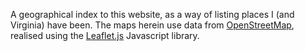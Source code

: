 A geographical index to this website, as a way of listing places
I (and Virginia) have been. The maps herein use data from
[OpenStreetMap](https://www.openstreetmap.org/), realised using the
[Leaflet.js](https://leafletjs.com/) Javascript library.

<script src="https://unpkg.com/leaflet@1.5.1/dist/leaflet.js"
          integrity="sha512-GffPMF3RvMeYyc1LWMHtK8EbPv0iNZ8/oTtHPx9/cc2ILxQ+u905qIwdpULaqDkyBKgOaB57QTMg7ztg8Jm2Og=="
          crossorigin=""></script>
<div id="map" class="map"></div>
<script>
    var map = L.map('map').setView([-5.214,-14.062],1);
    L.tileLayer( 'https://{s}.tile.openstreetmap.org/{z}/{x}/{y}.png', {
       attribution: '&copy; <a href="https://www.openstreetmap.org/copyright">OpenStreetMap</a> contributors',
       detectRetina:true
    }).addTo(map);
    var marker = L.marker( [-44.9416876,168.8358624]).addTo( map);
  marker.bindPopup('<a href="../Diary/2006/new_zealand/wanaka/index.html">Arrowtown</a>');
  var marker = L.marker( [-44.9923868,168.938739]).addTo( map);
  marker.bindPopup('<a href="../Diary/2006/new_zealand/fox_glacier/index.html">Cardrona&nbsp;Pass</a>');
  var marker = L.marker( [-44.8959434,168.0807425]).addTo( map);
  marker.bindPopup('<a href="../Diary/2006/new_zealand/te_anau/index.html">Cascade&nbsp;Creek</a>');
  var marker = L.marker( [-46.6614691,169.1081446]).addTo( map);
  marker.bindPopup('<a href="../Diary/2006/new_zealand/invercargill/index.html">Curio&nbsp;Bay</a>');
  var marker = L.marker( [-45.8787605,170.5027976]).addTo( map);
  marker.bindPopup('<a href="../Diary/2006/new_zealand/dunedin/index.html">Dunedin</a>');
  var marker = L.marker( [-43.4644799,170.0175878]).addTo( map);
  marker.bindPopup('<a href="../Diary/2006/new_zealand/fox_glacier/index.html">Fox&nbsp;Glacier</a>');
  var marker = L.marker( [-43.3873293,170.1832884]).addTo( map);
  marker.bindPopup('<a href="../Diary/2006/new_zealand/punakaiki/index.html">Franz&nbsp;Josef&nbsp;Glacier</a>');
  var marker = L.marker( [-44.1,169.35]).addTo( map);
  marker.bindPopup('<a href="../Diary/2006/new_zealand/fox_glacier/index.html">Haast&nbsp;Pass</a>');
  var marker = L.marker( [-43.715752,169.225502]).addTo( map);
  marker.bindPopup('<a href="../Diary/2006/new_zealand/fox_glacier/index.html">Knights&nbsp;Point</a>');
  var marker = L.marker( [-43.2300399,171.7159871]).addTo( map);
  marker.bindPopup('<a href="../Diary/2006/new_zealand/christchurch/index.html">Kura&nbsp;Tawhiti</a>');
  var marker = L.marker( [-37.8108803,175.7764607]).addTo( map);
  marker.bindPopup('<a href="../Diary/2006/new_zealand/matamata/index.html">Matamata</a>');
  var marker = L.marker( [-44.6414024,167.8973801]).addTo( map);
  marker.bindPopup('<a href="../Diary/2006/new_zealand/te_anau/index.html">Milford&nbsp;Sound</a>');
  var marker = L.marker( [-44.8172888,167.7847842]).addTo( map);
  marker.bindPopup('<a href="../Diary/2006/new_zealand/te_anau/index.html">Mirror&nbsp;Lake</a>');
  var marker = L.marker( [-36.8812605,174.7493313]).addTo( map);
  marker.bindPopup('<a href="../Diary/2006/new_zealand/auckland/index.html">Mount&nbsp;Eden&nbsp;Auckland</a>');
  var marker = L.marker( [-36.8327358,174.4243151]).addTo( map);
  marker.bindPopup('<a href="../Diary/2006/new_zealand/auckland_again/index.html">Muriwai&nbsp;Gannet&nbsp;Colony</a>');
  var marker = L.marker( [-46.4452711,169.8092228]).addTo( map);
  marker.bindPopup('<a href="../Diary/2006/new_zealand/invercargill/index.html">Nugget&nbsp;Point</a>');
  var marker = L.marker( [-45.8666667,170.6666667]).addTo( map);
  marker.bindPopup('<a href="../Diary/2006/new_zealand/dunedin/index.html">Otago&nbsp;Peninsula</a>');
  var marker = L.marker( [-46.6491468,169.1171787]).addTo( map);
  marker.bindPopup('<a href="../Diary/2006/new_zealand/invercargill/index.html">Porpoise&nbsp;Bay</a>');
  var marker = L.marker( [-42.1084146,171.3363126]).addTo( map);
  marker.bindPopup('<a href="../Diary/2006/new_zealand/punakaiki/index.html">Punakaiki</a>');
  var marker = L.marker( [-44.696992,169.161698]).addTo( map);
  marker.bindPopup('<a href="../Diary/2006/new_zealand/wanaka/index.html">Puzzling&nbsp;World</a>');
  var marker = L.marker( [-43.7594038,169.1494901]).addTo( map);
  marker.bindPopup('<a href="../Diary/2006/new_zealand/fox_glacier/index.html">Ship&nbsp;Creek</a>');
  var marker = L.marker( [-46.9580693,167.8078432]).addTo( map);
  marker.bindPopup('<a href="../Diary/2006/new_zealand/stewart_island/index.html">Stewart&nbsp;Island</a>');
  var marker = L.marker( [-45.7828398,170.7332869]).addTo( map);
  marker.bindPopup('<a href="../Diary/2006/new_zealand/dunedin/index.html">Taiaroa&nbsp;Head</a>');
  var marker = L.marker( [-46.5849372,169.4188534]).addTo( map);
  marker.bindPopup('<a href="../Diary/2006/new_zealand/invercargill/index.html">Tautuku&nbsp;Estuary</a>');
  var marker = L.marker( [-38.163513,176.250529]).addTo( map);
  marker.bindPopup('<a href="../Diary/2006/new_zealand/waitomo/index.html">Te&nbsp;Puia</a> <a href="../Diary/2020/New_Zealand/10_Rotorua/index.html">2</a>');
  var marker = L.marker( [-44.7214297,167.9508305]).addTo( map);
  marker.bindPopup('<a href="../Diary/2006/new_zealand/te_anau/index.html">The&nbsp;Chasm</a>');
  var marker = L.marker( [-46.9318318,168.1253399]).addTo( map);
  marker.bindPopup('<a href="../Diary/2006/new_zealand/stewart_island/index.html">Ulva&nbsp;Island</a>');
  var marker = L.marker( [-38.2615305,175.1145451]).addTo( map);
  marker.bindPopup('<a href="../Diary/2006/new_zealand/waitomo/index.html">Waitomo</a>');
  var marker = L.marker( [-36.6012403,174.8893617]).addTo( map);
  marker.bindPopup('<a href="../Diary/2010/new_zealand/tiritiri_matangi/index.html">Tiritiri&nbsp;Matangi&nbsp;Island</a>');
  var marker = L.marker( [-39.0660659,175.6668381]).addTo( map);
  marker.bindPopup('<a href="../Diary/2010/new_zealand/tongariro/index.html">Tongariro&nbsp;Alpine&nbsp;Crossing</a>');
  var marker = L.marker( [-39.1673353,175.4807568]).addTo( map);
  marker.bindPopup('<a href="../Diary/2010/new_zealand/tongariro/index.html">Discovery&nbsp;Lodge&nbsp;Tongariro</a>');
  var marker = L.marker( [-38.285254,176.386259]).addTo( map);
  marker.bindPopup('<a href="../Diary/2010/new_zealand/rotorua/index.html">Waimangu&nbsp;Volcanic&nbsp;Valley</a>');
  var marker = L.marker( [-37.522567,177.1796793]).addTo( map);
  marker.bindPopup('<a href="../Diary/2010/new_zealand/white_island/index.html">White&nbsp;Island</a>');
  var marker = L.marker( [-37.9497833,177.0019723]).addTo( map);
  marker.bindPopup('<a href="../Diary/2010/new_zealand/white_island/index.html">White&nbsp;Island&nbsp;Rendezvous&nbsp;Motel</a>');
  var marker = L.marker( [-36.8287083,175.7906293]).addTo( map);
  marker.bindPopup('<a href="../Diary/2010/new_zealand/coromandel/index.html">Cathedral&nbsp;Cove</a>');
  var marker = L.marker( [-37.90852,175.329699]).addTo( map);
  marker.bindPopup('<a href="../Diary/2020/New_Zealand/8_Going_to_the_glow_worms/index.html">Tree&nbsp;Church</a>');
  var marker = L.marker( [-38.260783,175.1035985]).addTo( map);
  marker.bindPopup('<a href="../Diary/2020/New_Zealand/8_Going_to_the_glow_worms/index.html">Waitomo&nbsp;Glowworm&nbsp;Caves</a>');
  var marker = L.marker( [-38.2680529,175.0785166]).addTo( map);
  marker.bindPopup('<a href="../Diary/2020/New_Zealand/8_Going_to_the_glow_worms/index.html">Ruakuri&nbsp;Cave</a>');
  var marker = L.marker( [-38.260658,175.110435]).addTo( map);
  marker.bindPopup('<a href="../Diary/2020/New_Zealand/8_Going_to_the_glow_worms/index.html">Waitomo&nbsp;Caves&nbsp;Guest&nbsp;Lodge</a>');
  var marker = L.marker( [-38.260398,175.110483]).addTo( map);
  marker.bindPopup('<a href="../Diary/2020/New_Zealand/8_Going_to_the_glow_worms/index.html">HUHU&nbsp;Cafe</a>');
  var marker = L.marker( [-37.8720905,175.6829096]).addTo( map);
  marker.bindPopup('<a href="../Diary/2020/New_Zealand/9_Hobbiton/index.html">Shires&nbsp;Rests&nbsp;Rest</a>');
  var marker = L.marker( [-37.8577046,175.6807567]).addTo( map);
  marker.bindPopup('<a href="../Diary/2020/New_Zealand/9_Hobbiton/index.html">Hobbiton&nbsp;Village</a>');
  var marker = L.marker( [-38.133542,176.250697]).addTo( map);
  marker.bindPopup('<a href="../Diary/2020/New_Zealand/10_Rotorua/index.html">Regent&nbsp;of&nbsp;Rotorua</a>');
  var marker = L.marker( [-38.358256,176.3689844]).addTo( map);
  marker.bindPopup('<a href="../Diary/2020/New_Zealand/10_Rotorua/index.html">Wai-O-Tapu</a>');
  var marker = L.marker( [-41.2794019,174.7746699]).addTo( map);
  marker.bindPopup('<a href="../Diary/2020/New_Zealand/11_Wellington/index.html">Bolton&nbsp;Hotel&nbsp;Wellington</a>');
  var marker = L.marker( [-41.305862,174.8234761]).addTo( map);
  marker.bindPopup('<a href="../Diary/2020/New_Zealand/11_Wellington/index.html">Weta&nbsp;Workshop</a>');
  var marker = L.marker( [-41.2901575,174.7534936]).addTo( map);
  marker.bindPopup('<a href="../Diary/2020/New_Zealand/11_Wellington/index.html">ZEALANDIA&nbsp;Ecosanctuary</a>');
  var marker = L.marker( [-41.2823079,174.7674514]).addTo( map);
  marker.bindPopup('<a href="../Diary/2020/New_Zealand/11_Wellington/index.html">Wellington&nbsp;Botanic&nbsp;Garden</a>');
  var marker = L.marker( [-41.2904563,174.7820894]).addTo( map);
  marker.bindPopup('<a href="../Diary/2020/New_Zealand/11_Wellington/index.html">Museum&nbsp;of&nbsp;New&nbsp;Zealand&nbsp;Te&nbsp;Papa&nbsp;Tongarewa</a>');
  var marker = L.marker( [-36.9079483,174.6860723]).addTo( map);
  marker.bindPopup('<a href="../Diary/2020/New_Zealand/7_Sleepless_to_New_Zealand/index.html">LynnMall</a>');
  var marker = L.marker( [-36.9468718,174.6066123]).addTo( map);
  marker.bindPopup('<a href="../Diary/2020/New_Zealand/7_Sleepless_to_New_Zealand/index.html">Arataki&nbsp;Visitor&nbsp;Centre</a>');
  var marker = L.marker( [-36.9879115,174.4730589]).addTo( map);
  marker.bindPopup('<a href="../Diary/2020/New_Zealand/7_Sleepless_to_New_Zealand/index.html">Karekare&nbsp;Beach</a>');
  var marker = L.marker( [-36.7328052,174.7535809]).addTo( map);
  marker.bindPopup('<a href="../Diary/2020/New_Zealand/7_Sleepless_to_New_Zealand/index.html">Murrays&nbsp;Bay&nbsp;Beach</a>');
  var marker = L.marker( [-36.9128568,174.7151695]).addTo( map);
  marker.bindPopup('<a href="../Diary/2020/New_Zealand/7_Sleepless_to_New_Zealand/index.html">Blockhouse&nbsp;Bay&nbsp;Community&nbsp;Church</a>');
  var marker = L.marker( [28.385233,-81.563874]).addTo( map);
  marker.bindPopup('<a href="../Diary/2001/Florida/index.html">Disneyworld</a>');
  var marker = L.marker( [37.6359544,-112.8450248]).addTo( map);
  marker.bindPopup('<a href="../Diary/2001/Utah/index.html">Cedar&nbsp;Breaks</a>');
  var marker = L.marker( [37.2982022,-113.0263005]).addTo( map);
  marker.bindPopup('<a href="../Diary/2001/Utah/index.html">Zion&nbsp;National&nbsp;Park</a>');
  var marker = L.marker( [37.5930377,-112.1870895]).addTo( map);
  marker.bindPopup('<a href="../Diary/2001/Utah/index.html">Bryce&nbsp;Canyon</a>');
  var marker = L.marker( [29.9772962,31.1324955]).addTo( map);
  marker.bindPopup('<a href="../Diary/2009/eastern_med/egypt/index.html">Giza&nbsp;Necropolis</a>');
  var marker = L.marker( [29.9752687,31.1375674]).addTo( map);
  marker.bindPopup('<a href="../Diary/2009/eastern_med/egypt/index.html">Great&nbsp;Sphinx&nbsp;of&nbsp;Giza</a>');
  var marker = L.marker( [51.6915836,4.98294639999995]).addTo( map);
  marker.bindPopup('<a href="../Diary/2008/capelle.html">Capelle</a>');
  var marker = L.marker( [34.7720133,32.4297369]).addTo( map);
  marker.bindPopup('<a href="../Diary/2009/eastern_med/cyprus/index.html">Paphos</a>');
  var marker = L.marker( [36.0918486,28.0856654]).addTo( map);
  marker.bindPopup('<a href="../Diary/2009/eastern_med/rhodes/index.html">Lindos</a>');
  var marker = L.marker( [37.9409487,27.3414703999999]).addTo( map);
  marker.bindPopup('<a href="../Diary/2009/eastern_med/ephesus/index.html">Ephesus</a>');
  var marker = L.marker( [37.9528691,27.3675619000001]).addTo( map);
  marker.bindPopup('<a href="../Diary/2009/eastern_med/ephesus/index.html">Basilica&nbsp;Of&nbsp;Saint&nbsp;John</a>');
  var marker = L.marker( [37.9666667,23.7333333]).addTo( map);
  marker.bindPopup('<a href="../Diary/2009/eastern_med/athens/index.html">Acropolis&nbsp;Athens</a>');
  var marker = L.marker( [59.5676617,25.7810188]).addTo( map);
  marker.bindPopup('<a href="../Diary/2011/black_watch/estonia.html">Lahemaa&nbsp;National&nbsp;Park</a>');
  var marker = L.marker( [59.4707697,25.6371589]).addTo( map);
  marker.bindPopup('<a href="../Diary/2011/black_watch/estonia.html">Viru&nbsp;Bog</a>');
  var marker = L.marker( [59.8863041,29.9085976]).addTo( map);
  marker.bindPopup('<a href="../Diary/2011/black_watch/st_petersburg.html">Peterhof</a>');
  var marker = L.marker( [59.9398317,30.3145597]).addTo( map);
  marker.bindPopup('<a href="../Diary/2011/black_watch/st_petersburg.html">State&nbsp;Hermitage&nbsp;Museum</a>');
  var marker = L.marker( [59.9401,30.3289]).addTo( map);
  marker.bindPopup('<a href="../Diary/2011/black_watch/st_petersburg.html">Church&nbsp;of&nbsp;the&nbsp;Spilled&nbsp;Blood</a>');
  var marker = L.marker( [54.4390642,13.5747259]).addTo( map);
  marker.bindPopup('<a href="../Diary/2011/black_watch/Aarhus.html">Prora</a>');
  var marker = L.marker( [56.1991809,10.6738776]).addTo( map);
  marker.bindPopup('<a href="../Diary/2011/black_watch/Aarhus.html">Fregatten&nbsp;Jylland</a>');
  var marker = L.marker( [37.7394207,-25.6686725]).addTo( map);
  marker.bindPopup('<a href="../Diary/2012/azores_cruise/index.html">Ponta&nbsp;Delgada</a>');
  var marker = L.marker( [38.5348447,-28.6299812]).addTo( map);
  marker.bindPopup('<a href="../Diary/2012/azores_cruise/index.html">Horta</a>');
  var marker = L.marker( [32.6669328,-16.9240554]).addTo( map);
  marker.bindPopup('<a href="../Diary/2012/azores_cruise/index.html">Funchal</a>');
  var marker = L.marker( [28.1235459,-15.4362573999999]).addTo( map);
  marker.bindPopup('<a href="../Diary/2012/azores_cruise/index.html">Las&nbsp;Palmas&nbsp;de&nbsp;Gran&nbsp;Canaria</a>');
  var marker = L.marker( [38.7222524,-9.13933659999998]).addTo( map);
  marker.bindPopup('<a href="../Diary/2012/azores_cruise/index.html">Lisbon</a>');
  var marker = L.marker( [42.2405989,-8.72072679999997]).addTo( map);
  marker.bindPopup('<a href="../Diary/2012/azores_cruise/index.html">Vigo</a>');
  var marker = L.marker( [50.9412784,6.95828140000003]).addTo( map);
  marker.bindPopup('<a href="../Diary/2013/rhine_cruise/koblenz.html">Cologne&nbsp;Cathedral</a> <a href="../Diary/2013/rhine_cruise/cologne.html">2</a>');
  var marker = L.marker( [50.3569429,7.58899589999999]).addTo( map);
  marker.bindPopup('<a href="../Diary/2013/rhine_cruise/koblenz.html">Koblenz</a>');
  var marker = L.marker( [49.9821443,7.93011239999998]).addTo( map);
  marker.bindPopup('<a href="../Diary/2013/rhine_cruise/koblenz.html">Rudesheim</a>');
  var marker = L.marker( [50.5418199,7.11977000000002]).addTo( map);
  marker.bindPopup('<a href="../Diary/2013/rhine_cruise/ahrweiler.html">Ahrweiler</a>');
  var marker = L.marker( [51.0028656,5.70723899999996]).addTo( map);
  marker.bindPopup('<a href="../Diary/2013/rhine_cruise/ahrweiler.html">Maasmechelen&nbsp;Village</a>');
  var marker = L.marker( [36.5270612,-6.28859620000003]).addTo( map);
  marker.bindPopup('<a href="../Diary/2014/Azura/cadiz.html">Cadiz</a>');
  var marker = L.marker( [39.6249838,19.9223461]).addTo( map);
  marker.bindPopup('<a href="../Diary/2014/Azura/corfu.html">Corfu</a>');
  var marker = L.marker( [42.6506606,18.0944238]).addTo( map);
  marker.bindPopup('<a href="../Diary/2014/Azura/dubrovnik.html">Dubrovnik</a>');
  var marker = L.marker( [36.140751,-5.35358500000007]).addTo( map);
  marker.bindPopup('<a href="../Diary/2014/Azura/gibraltar.html">Gibraltar</a> <a href="../Diary/2009/eastern_med/gibraltar/index.html">2</a>');
  var marker = L.marker( [35.888093,14.4068357]).addTo( map);
  marker.bindPopup('<a href="../Diary/2014/Azura/malta.html">Mdina</a>');
  var marker = L.marker( [35.9148964,14.4441529000001]).addTo( map);
  marker.bindPopup('<a href="../Diary/2014/Azura/malta.html">Palazzo&nbsp;Parisio</a>');
  var marker = L.marker( [37.751005,14.9934349]).addTo( map);
  marker.bindPopup('<a href="../Diary/2014/Azura/Sicily.html">Mount&nbsp;Etna</a>');
  var marker = L.marker( [45.4408474,12.3155151]).addTo( map);
  marker.bindPopup('<a href="../Diary/2014/Azura/venice.html">Venice</a>');
  var marker = L.marker( [41.4144948,2.15269450000005]).addTo( map);
  marker.bindPopup('<a href="../Diary/2016/Arcadia/barcelona.html">Park&nbsp;Guell</a>');
  var marker = L.marker( [41.4036299,2.17435580000006]).addTo( map);
  marker.bindPopup('<a href="../Diary/2016/Arcadia/barcelona.html">Sagrada&nbsp;Familia</a>');
  var marker = L.marker( [36.252034,-5.9667359]).addTo( map);
  marker.bindPopup('<a href="../Diary/2016/Arcadia/cadiz.html">Vejer&nbsp;de&nbsp;la&nbsp;Frontera</a>');
  var marker = L.marker( [36.1886033,-6.0321884]).addTo( map);
  marker.bindPopup('<a href="../Diary/2016/Arcadia/cadiz.html">Cape&nbsp;Trafalgar</a>');
  var marker = L.marker( [39.2238411,9.12166130000003]).addTo( map);
  marker.bindPopup('<a href="../Diary/2016/Arcadia/cagliari.html">Cagliari</a>');
  var marker = L.marker( [35.8893874,-5.32134550000001]).addTo( map);
  marker.bindPopup('<a href="../Diary/2016/Arcadia/ceuta.html">Ceuta</a>');
  var marker = L.marker( [42.7781867,10.1927389]).addTo( map);
  marker.bindPopup('<a href="../Diary/2016/Arcadia/elba.html">Elba</a>');
  var marker = L.marker( [38.1937335,15.5542057]).addTo( map);
  marker.bindPopup('<a href="../Diary/2016/Arcadia/messina.html">Messina</a>');
  var marker = L.marker( [44.1024504,9.8240826]).addTo( map);
  marker.bindPopup('<a href="../Diary/2016/Arcadia/la_spezia.html">La&nbsp;Spezia</a>');
  var marker = L.marker( [40.8061435,14.3473721]).addTo( map);
  marker.bindPopup('<a href="../Diary/2016/Arcadia/salerno.html">Herculaneum</a>');
  var marker = L.marker( [43.529742,5.44742700000006]).addTo( map);
  marker.bindPopup('<a href="../Diary/2016/Arcadia/toulon.html">Aix&nbsp;en&nbsp;Provence</a>');
  var marker = L.marker( [52.0013998,4.36695169999996]).addTo( map);
  marker.bindPopup('<a href="../Diary/2017/Baltics/delft.html">Royal&nbsp;Delft</a>');
  var marker = L.marker( [59.931685,30.295709]).addTo( map);
  marker.bindPopup('<a href="../Diary/2017/Baltics/st_petersburg.html">Pushkin&nbsp;Art&nbsp;Gallery</a>');
  var marker = L.marker( [59.9347205,30.3428812]).addTo( map);
  marker.bindPopup('<a href="../Diary/2017/Baltics/st_petersburg.html">Faberge&nbsp;Museum</a>');
  var marker = L.marker( [59.716123,30.3956531]).addTo( map);
  marker.bindPopup('<a href="../Diary/2017/Baltics/st_petersburg.html">Catherine&nbsp;Palace</a>');
  var marker = L.marker( [59.933905,30.3064850000001]).addTo( map);
  marker.bindPopup('<a href="../Diary/2017/Baltics/st_petersburg.html">St.&nbsp;Isaacs&nbsp;Cathedrals&nbsp;Cathedral</a>');
  var marker = L.marker( [59.4425579,24.7495473]).addTo( map);
  marker.bindPopup('<a href="../Diary/2017/Baltics/tallinn.html">Paks&nbsp;Margareeta</a>');
  var marker = L.marker( [54.170342,12.0784438000001]).addTo( map);
  marker.bindPopup('<a href="../Diary/2017/Baltics/warnemunde.html">Warnemunde</a>');
  var marker = L.marker( [49.0753898,1.53370219999999]).addTo( map);
  marker.bindPopup('<a href="../Diary/2018/Columbus/honfleur.html">Fondation&nbsp;Monet&nbsp;in&nbsp;Giverny</a>');
  var marker = L.marker( [1.2948829,103.8544791]).addTo( map);
  marker.bindPopup('<a href="../Diary/2002/singapore/index.html">Raffles&nbsp;Hotel</a>');
  var marker = L.marker( [1.2858085,103.8460908]).addTo( map);
  marker.bindPopup('<a href="../Diary/2020/New_Zealand/12_Singapore_and_home/index.html">ParkRoyal&nbsp;on&nbsp;Pickering</a>');
  var marker = L.marker( [1.2815683,103.8636132]).addTo( map);
  marker.bindPopup('<a href="../Diary/2020/New_Zealand/12_Singapore_and_home/index.html">Gardens&nbsp;by&nbsp;the&nbsp;Bay</a>');
  var marker = L.marker( [35.661273,128.960278]).addTo( map);
  marker.bindPopup('<a href="../Diary/2016/Korea/busan.html">Unmunsa</a>');
  var marker = L.marker( [35.0967055,129.0304885]).addTo( map);
  marker.bindPopup('<a href="../Diary/2016/Korea/busan.html">Jagalchi&nbsp;Market</a>');
  var marker = L.marker( [35.1012187,129.032321]).addTo( map);
  marker.bindPopup('<a href="../Diary/2016/Korea/busan.html">Busan&nbsp;Tower</a>');
  var marker = L.marker( [35.1569665,129.0560965]).addTo( map);
  marker.bindPopup('<a href="../Diary/2016/Korea/busan.html">Lotte&nbsp;Department&nbsp;Store&nbsp;Busan</a>');
  var marker = L.marker( [37.2584488,127.1170034]).addTo( map);
  marker.bindPopup('<a href="../Diary/2016/Korea/daegu.html">Korean&nbsp;Folk&nbsp;Village</a>');
  var marker = L.marker( [36.51715,127.816779]).addTo( map);
  marker.bindPopup('<a href="../Diary/2016/Korea/daegu.html">Songnisan&nbsp;National&nbsp;Park</a>');
  var marker = L.marker( [35.8577179,128.6253193]).addTo( map);
  marker.bindPopup('<a href="../Diary/2016/Korea/daegu.html">Daegu&nbsp;Grand&nbsp;Hotel</a>');
  var marker = L.marker( [37.3613089,126.9388145]).addTo( map);
  marker.bindPopup('<a href="../Diary/2016/Korea/gunpo.html">Sanbon-ro</a>');
  var marker = L.marker( [35.8346828,129.2190631]).addTo( map);
  marker.bindPopup('<a href="../Diary/2016/Korea/gyeongju1.html">Cheomseongdae</a>');
  var marker = L.marker( [35.8387356,129.2103867]).addTo( map);
  marker.bindPopup('<a href="../Diary/2016/Korea/gyeongju1.html">Cheonmachong</a>');
  var marker = L.marker( [35.7900971,129.3320924]).addTo( map);
  marker.bindPopup('<a href="../Diary/2016/Korea/gyeongju1.html">Bulguksa</a>');
  var marker = L.marker( [35.8446642,129.285081]).addTo( map);
  marker.bindPopup('<a href="../Diary/2016/Korea/gyeongju1.html">Commodore&nbsp;Hotel&nbsp;Gyeongju</a>');
  var marker = L.marker( [35.8293965,129.2279056]).addTo( map);
  marker.bindPopup('<a href="../Diary/2016/Korea/gyeongju1.html">Gyeongju&nbsp;National&nbsp;Museum</a>');
  var marker = L.marker( [35.7950858,129.3496981]).addTo( map);
  marker.bindPopup('<a href="../Diary/2016/Korea/gyeongju2.html">Seokguram</a>');
  var marker = L.marker( [35.4912073,129.4453872]).addTo( map);
  marker.bindPopup('<a href="../Diary/2016/Korea/gyeongju2.html">Daewang-Am</a>');
  var marker = L.marker( [35.985168,129.5577999]).addTo( map);
  marker.bindPopup('<a href="../Diary/2016/Korea/gyeongju2.html">Guryongpo</a>');
  var marker = L.marker( [36.0767825,129.5677374]).addTo( map);
  marker.bindPopup('<a href="../Diary/2016/Korea/gyeongju2.html">Homigot&nbsp;Sunrise&nbsp;Square</a>');
  var marker = L.marker( [35.845475,129.2163083]).addTo( map);
  marker.bindPopup('<a href="../Diary/2016/Korea/gyeongju2.html">Gyeongju&nbsp;Seongdong&nbsp;Market</a>');
  var marker = L.marker( [37.5730642,126.9833239]).addTo( map);
  marker.bindPopup('<a href="../Diary/2016/Korea/seoul1.html">Aventree&nbsp;Hotel</a>');
  var marker = L.marker( [37.5238506,126.9804702]).addTo( map);
  marker.bindPopup('<a href="../Diary/2016/Korea/seoul2.html">National&nbsp;Museum&nbsp;of&nbsp;Korea</a>');
  var marker = L.marker( [37.5511694,126.9882266]).addTo( map);
  marker.bindPopup('<a href="../Diary/2016/Korea/seoul2.html">Seoul&nbsp;Tower</a>');
  var marker = L.marker( [37.5793982,126.9910617]).addTo( map);
  marker.bindPopup('<a href="../Diary/2016/Korea/seoul2.html">Changdeokgung&nbsp;Palace</a>');
  var marker = L.marker( [37.5701527,126.9993404]).addTo( map);
  marker.bindPopup('<a href="../Diary/2016/Korea/seoul2.html">Gwangjang&nbsp;Market</a>');
  var marker = L.marker( [37.5707717,126.9835203]).addTo( map);
  marker.bindPopup('<a href="../Diary/2016/Korea/seoul2.html">Jongno&nbsp;Tower</a>');
  var marker = L.marker( [1.373333,32.2902750000001]).addTo( map);
  marker.bindPopup('<a href="../Diary/2005/uganda/index.html">Uganda</a>');
  var marker = L.marker( [52.25889,1.62671499999999]).addTo( map);
  marker.bindPopup('<a href="../Diary/2004/christmas/index.html">Dunwich&nbsp;Heath</a>');
  var marker = L.marker( [52.0944505,1.3407962]).addTo( map);
  marker.bindPopup('<a href="../Diary/2004/christmas/index.html">Sutton&nbsp;Hoo</a>');
  var marker = L.marker( [53.0903012,-1.48666930000002]).addTo( map);
  marker.bindPopup('<a href="../Diary/2001/peak_district/index.html">Crich&nbsp;Tramway&nbsp;Museum</a> <a href="../Diary/2007/Derbyshire/index.html">2</a>');
  var marker = L.marker( [53.24997,-1.9251782]).addTo( map);
  marker.bindPopup('<a href="../Diary/2001/peak_district/index.html">Pooles&nbsp;Caverns&nbsp;Cavern</a>');
  var marker = L.marker( [52.4227875,-1.56006709999997]).addTo( map);
  marker.bindPopup('<a href="../Diary/2007/Coventry/index.html">Allesley&nbsp;Hotel</a> <a href="../Diary/2004/coventry/index.html">2</a>');
  var marker = L.marker( [50.768035,0.290472000000022]).addTo( map);
  marker.bindPopup('<a href="../Diary/2004/eastbourne/index.html">Eastbourne</a>');
  var marker = L.marker( [50.8702576,0.3456218]).addTo( map);
  marker.bindPopup('<a href="../Diary/2004/eastbourne/index.html">Herstmonceux&nbsp;Observatory</a>');
  var marker = L.marker( [54.354267,-3.00028999999995]).addTo( map);
  marker.bindPopup('<a href="../Diary/2004/wedding/index.html">Grizedale&nbsp;Forest</a>');
  var marker = L.marker( [54.4488337,-2.98199950000003]).addTo( map);
  marker.bindPopup('<a href="../Diary/2004/wedding/index.html">Rydal&nbsp;Mount</a>');
  var marker = L.marker( [54.602824,-3.09840199999996]).addTo( map);
  marker.bindPopup('<a href="../Diary/2004/wedding/index.html">Castlerigg&nbsp;Stone&nbsp;Circle</a>');
  var marker = L.marker( [51.6442753,0.050617099999954]).addTo( map);
  marker.bindPopup('<a href="../Diary/2004/wedding/index.html">Loughton&nbsp;Baptist&nbsp;Church</a>');
  var marker = L.marker( [54.343243,-3.07162659999995]).addTo( map);
  marker.bindPopup('<a href="../Diary/2004/wedding/index.html">Coniston&nbsp;Water</a>');
  var marker = L.marker( [51.3318849,0.0287677000000031]).addTo( map);
  marker.bindPopup('<a href="../Diary/2005/biggin_hill/index.html">Biggin&nbsp;Hill</a>');
  var marker = L.marker( [52.826846,0.65781579999998]).addTo( map);
  marker.bindPopup('<a href="../Diary/2005/houghton_hall/index.html">Houghton&nbsp;Hall</a>');
  var marker = L.marker( [51.2797971,1.08279979999998]).addTo( map);
  marker.bindPopup('<a href="../Diary/2005/kent/index.html">Canterbury&nbsp;Cathedral</a>');
  var marker = L.marker( [51.2489896,0.630464899999993]).addTo( map);
  marker.bindPopup('<a href="../Diary/2005/kent/index.html">Leeds&nbsp;Castle</a>');
  var marker = L.marker( [51.128771,1.32339100000002]).addTo( map);
  marker.bindPopup('<a href="../Diary/2005/kent/index.html">Dover&nbsp;Castle</a>');
  var marker = L.marker( [51.1344689,1.35730280000007]).addTo( map);
  marker.bindPopup('<a href="../Diary/2005/kent/index.html">White&nbsp;Cliffs&nbsp;of&nbsp;Dover</a>');
  var marker = L.marker( [52.8296856,0.512488899999994]).addTo( map);
  marker.bindPopup('<a href="../Diary/2005/north_norfolk/index.html">Sandringham</a>');
  var marker = L.marker( [52.8710396,0.94048650000002]).addTo( map);
  marker.bindPopup('<a href="../Diary/2013/thursford.html">Thursford&nbsp;Collection</a> <a href="../Diary/2014/Thursford/index.html">2</a> <a href="../Diary/2012/thursford/index.html">3</a> <a href="../Diary/2018/Thursford/index.html">4</a> <a href="../Diary/2016/Thursford/index.html">5</a> <a href="../Diary/2005/north_norfolk/index.html">6</a>');
  var marker = L.marker( [52.811731,1.23164700000007]).addTo( map);
  marker.bindPopup('<a href="../Diary/2005/north_norfolk/index.html">Blickling&nbsp;Estate</a>');
  var marker = L.marker( [52.949851,0.803676999999993]).addTo( map);
  marker.bindPopup('<a href="../Diary/2005/north_norfolk/index.html">Holkham&nbsp;Hall</a>');
  var marker = L.marker( [52.9144158,1.27724820000003]).addTo( map);
  marker.bindPopup('<a href="../Diary/2005/north_norfolk/index.html">Felbrigg&nbsp;Hall</a>');
  var marker = L.marker( [52.8959389,0.875399099999981]).addTo( map);
  marker.bindPopup('<a href="../Diary/2005/north_norfolk/index.html">Little&nbsp;Walsingham</a>');
  var marker = L.marker( [52.9666526,0.961510299999986]).addTo( map);
  marker.bindPopup('<a href="../Diary/2005/north_norfolk/index.html">Blakeney&nbsp;Point</a>');
  var marker = L.marker( [52.742053,0.409890000000019]).addTo( map);
  marker.bindPopup('<a href="../Diary/2005/north_norfolk/index.html">Caithness&nbsp;Crystal&nbsp;Kings&nbsp;Lynn</a>');
  var marker = L.marker( [51.4638338,-0.650027499999965]).addTo( map);
  marker.bindPopup('<a href="../Diary/2005/windsor/index.html">Legoland&nbsp;Windsor</a>');
  var marker = L.marker( [51.483894,-0.604402700000037]).addTo( map);
  marker.bindPopup('<a href="../Diary/2005/windsor/index.html">Windsor&nbsp;Castle</a>');
  var marker = L.marker( [51.4261436,-0.595096499999954]).addTo( map);
  marker.bindPopup('<a href="../Diary/2005/windsor/index.html">The&nbsp;Savill&nbsp;Garden</a>');
  var marker = L.marker( [55.6691551,-1.80089450000003]).addTo( map);
  marker.bindPopup('<a href="../Diary/2006/holy_isle/index.html">Lindisfarne&nbsp;Abbey</a>');
  var marker = L.marker( [50.750372,-1.26943099999994]).addTo( map);
  marker.bindPopup('<a href="../Diary/2006/isle_of_wight/index.html">Osborne&nbsp;House</a>');
  var marker = L.marker( [50.65246,-1.42704800000001]).addTo( map);
  marker.bindPopup('<a href="../Diary/2006/isle_of_wight/index.html">Mottistone&nbsp;Manor</a>');
  var marker = L.marker( [50.6626024,-1.58983950000004]).addTo( map);
  marker.bindPopup('<a href="../Diary/2006/isle_of_wight/index.html">The&nbsp;Needles</a>');
  var marker = L.marker( [50.5895122,-1.22664810000003]).addTo( map);
  marker.bindPopup('<a href="../Diary/2006/isle_of_wight/index.html">Ventnor&nbsp;Botanic&nbsp;Garden</a>');
  var marker = L.marker( [50.6730117,-1.15274539999996]).addTo( map);
  marker.bindPopup('<a href="../Diary/2006/isle_of_wight/index.html">Brading&nbsp;Roman&nbsp;Villa</a>');
  var marker = L.marker( [50.659197,-1.14275900000007]).addTo( map);
  marker.bindPopup('<a href="../Diary/2006/isle_of_wight/index.html">Dinosaur&nbsp;Isle</a>');
  var marker = L.marker( [50.7105509,-1.14075790000004]).addTo( map);
  marker.bindPopup('<a href="../Diary/2006/isle_of_wight/index.html">Waltzing&nbsp;Waters</a>');
  var marker = L.marker( [53.9605467,-1.09636599999999]).addTo( map);
  marker.bindPopup('<a href="../Diary/2006/york/index.html">National&nbsp;Railway&nbsp;Museum&nbsp;York</a>');
  var marker = L.marker( [53.9623292,-1.08192050000002]).addTo( map);
  marker.bindPopup('<a href="../Diary/2006/york/index.html">York&nbsp;Minster</a>');
  var marker = L.marker( [53.1137985,-1.55287279999993]).addTo( map);
  marker.bindPopup('<a href="../Diary/2012/derbyshire/index.html">Willersley&nbsp;Castle</a> <a href="../Diary/2007/Derbyshire/index.html">2</a>');
  var marker = L.marker( [53.1126478,-1.5619236]).addTo( map);
  marker.bindPopup('<a href="../Diary/2012/derbyshire/index.html">Masson&nbsp;Mills</a> <a href="../Diary/2007/Derbyshire/index.html">2</a>');
  var marker = L.marker( [53.2275433,-1.61142740000003]).addTo( map);
  marker.bindPopup('<a href="../Diary/2007/Derbyshire/index.html">Chatsworth&nbsp;House</a>');
  var marker = L.marker( [52.9593247,-1.53696160000004]).addTo( map);
  marker.bindPopup('<a href="../Diary/2007/Derbyshire/index.html">Kedleston&nbsp;Hall</a>');
  var marker = L.marker( [53.193965,-1.64959299999998]).addTo( map);
  marker.bindPopup('<a href="../Diary/2007/Derbyshire/index.html">Haddon&nbsp;Hall</a>');
  var marker = L.marker( [53.129376,-2.16230599999994]).addTo( map);
  marker.bindPopup('<a href="../Diary/2007/Derbyshire/index.html">Biddulph&nbsp;Grange&nbsp;Garden</a>');
  var marker = L.marker( [53.1271607,-2.25174659999993]).addTo( map);
  marker.bindPopup('<a href="../Diary/2007/Derbyshire/index.html">Little&nbsp;Moreton&nbsp;Hall</a>');
  var marker = L.marker( [55.525063,-5.07310860000007]).addTo( map);
  marker.bindPopup('<a href="../Diary/2007/HolyIsle/index.html">Holy&nbsp;Isle</a>');
  var marker = L.marker( [52.254867,0.103711999999973]).addTo( map);
  marker.bindPopup('<a href="../Diary/2014/walk_to_work/index.html">Histon</a> <a href="../Diary/2007/Sculptures/index.html">2</a>');
  var marker = L.marker( [52.5238629,-0.39647089999994]).addTo( map);
  marker.bindPopup('<a href="../Diary/2008/elton_hall/index.html">Elton&nbsp;Hall</a>');
  var marker = L.marker( [51.7999835,-2.55191690000004]).addTo( map);
  marker.bindPopup('<a href="../Diary/2008/gloucestershire/index.html">Forest&nbsp;of&nbsp;Dean</a>');
  var marker = L.marker( [51.8463095,-2.64627940000003]).addTo( map);
  marker.bindPopup('<a href="../Diary/2008/gloucestershire/index.html">Symonds&nbsp;Yat</a>');
  var marker = L.marker( [51.771064,-2.614327]).addTo( map);
  marker.bindPopup('<a href="../Diary/2008/gloucestershire/index.html">Clearwell&nbsp;Caves</a>');
  var marker = L.marker( [51.8270628,-3.10269010000002]).addTo( map);
  marker.bindPopup('<a href="../Diary/2008/gloucestershire/index.html">Monmouth&nbsp;and&nbsp;Brecon&nbsp;canal</a>');
  var marker = L.marker( [52.6221139,1.30915329999993]).addTo( map);
  marker.bindPopup('<a href="../Diary/2008/norwich/index.html">Carrow&nbsp;Road</a>');
  var marker = L.marker( [52.6287796,1.29631900000004]).addTo( map);
  marker.bindPopup('<a href="../Diary/2008/norwich/index.html">Norwich&nbsp;Castle</a>');
  var marker = L.marker( [52.6301269,1.29514549999999]).addTo( map);
  marker.bindPopup('<a href="../Diary/2008/norwich/index.html">Bridewell&nbsp;Museum</a>');
  var marker = L.marker( [52.6307068,1.29248080000002]).addTo( map);
  marker.bindPopup('<a href="../Diary/2008/norwich/index.html">Strangers&nbsp;Hall&nbsp;Hall</a>');
  var marker = L.marker( [52.6318974,1.30118259999995]).addTo( map);
  marker.bindPopup('<a href="../Diary/2008/norwich/index.html">Norwich&nbsp;Cathedral</a>');
  var marker = L.marker( [52.63112,1.29571169999997]).addTo( map);
  marker.bindPopup('<a href="../Diary/2008/norwich/index.html">St.&nbsp;Andrews&nbsp;Hall&nbsp;Norwich</a>');
  var marker = L.marker( [52.4443634,1.43344769999999]).addTo( map);
  marker.bindPopup('<a href="../Diary/2008/quiet_waters/index.html">Quiet&nbsp;Waters</a>');
  var marker = L.marker( [52.2365077,0.244010300000014]).addTo( map);
  marker.bindPopup('<a href="../Diary/2013/snowdrops_again/index.html">Anglesey&nbsp;Abbey</a> <a href="../Diary/2014/dad_90th/index.html">2</a> <a href="../Diary/2015/Snowdrops/index.html">3</a> <a href="../Diary/2008/snowdrops/index.html">4</a> <a href="../Diary/2010/snowdrops/index.html">5</a> <a href="../Diary/2019/Snowdrops/index.html">6</a> <a href="../Diary/2018/Snowdrops/index.html">7</a> <a href="../Diary/2011/snowdrops/index.html">8</a>');
  var marker = L.marker( [51.848186,1.26773600000001]).addTo( map);
  marker.bindPopup('<a href="../Diary/2008/walton/index.html">Walton-on-the-Naze</a>');
  var marker = L.marker( [52.255324,0.102640500000007]).addTo( map);
  marker.bindPopup('<a href="../Diary/2009/feast_week/index.html">St&nbsp;Andrews&nbsp;Church&nbsp;Histon</a> <a href="../Diary/2019/Flower_Festival/index.html">2</a>');
  var marker = L.marker( [52.1247757,-0.886416999999938]).addTo( map);
  marker.bindPopup('<a href="../Diary/2009/grand_union/index.html">Grand&nbsp;Union&nbsp;Canal</a>');
  var marker = L.marker( [51.178882,-1.82621500000005]).addTo( map);
  marker.bindPopup('<a href="../Diary/2009/longleat/friday.html">Stonehenge</a>');
  var marker = L.marker( [51.1886251,-2.2630077]).addTo( map);
  marker.bindPopup('<a href="../Diary/2009/longleat/saturday.html">Longleat</a>');
  var marker = L.marker( [51.4289196,-1.85489080000002]).addTo( map);
  marker.bindPopup('<a href="../Diary/2009/longleat/sunday.html">Avebury&nbsp;Stone&nbsp;Circle</a>');
  var marker = L.marker( [52.4620037,-0.556600099999969]).addTo( map);
  marker.bindPopup('<a href="../Diary/2009/lyvden_new_bield/index.html">Lyveden&nbsp;New&nbsp;Bield</a>');
  var marker = L.marker( [52.5269435,0.278716199999963]).addTo( map);
  marker.bindPopup('<a href="../Diary/2010/bats/index.html">WWT&nbsp;Welney</a>');
  var marker = L.marker( [50.685705,-3.23926000000006]).addTo( map);
  marker.bindPopup('<a href="../Diary/2010/devon/index.html">Sidholme&nbsp;Hotel</a>');
  var marker = L.marker( [50.7912881,-3.45788779999998]).addTo( map);
  marker.bindPopup('<a href="../Diary/2010/devon/killerton.html">Killerton&nbsp;House</a>');
  var marker = L.marker( [50.664164,-3.31032800000003]).addTo( map);
  marker.bindPopup('<a href="../Diary/2010/devon/killerton.html">Bicton&nbsp;Gardens</a>');
  var marker = L.marker( [50.630998,-3.32021399999996]).addTo( map);
  marker.bindPopup('<a href="../Diary/2010/devon/killerton.html">Budleigh&nbsp;Salterton</a>');
  var marker = L.marker( [50.8428677,-2.91116]).addTo( map);
  marker.bindPopup('<a href="../Diary/2010/devon/seaton.html">Forde&nbsp;Abbey</a>');
  var marker = L.marker( [50.7050832,-3.06779470000004]).addTo( map);
  marker.bindPopup('<a href="../Diary/2010/devon/seaton.html">Seaton&nbsp;Tramway</a>');
  var marker = L.marker( [50.3818977,-3.587805]).addTo( map);
  marker.bindPopup('<a href="../Diary/2010/devon/torquay.html">National&nbsp;Trust&nbsp;-&nbsp;Greenway</a>');
  var marker = L.marker( [50.4677195,-3.50265460000003]).addTo( map);
  marker.bindPopup('<a href="../Diary/2010/devon/torquay.html">Kents&nbsp;Cavern&nbsp;Prehistoric&nbsp;Caves</a>');
  var marker = L.marker( [50.482835,-3.52076599999998]).addTo( map);
  marker.bindPopup('<a href="../Diary/2010/devon/torquay.html">Babbacombe&nbsp;Model&nbsp;Village</a>');
  var marker = L.marker( [52.190746,-1.73192300000005]).addTo( map);
  marker.bindPopup('<a href="../Diary/2010/stratford/friday.html">Anne&nbsp;Hathaways&nbsp;cottages&nbsp;cottage</a>');
  var marker = L.marker( [52.3482086,-1.59210729999995]).addTo( map);
  marker.bindPopup('<a href="../Diary/2010/stratford/saturday.html">Kenilworth&nbsp;Castle</a>');
  var marker = L.marker( [52.3479118,-1.74669740000002]).addTo( map);
  marker.bindPopup('<a href="../Diary/2010/stratford/saturday.html">Packwood&nbsp;House</a>');
  var marker = L.marker( [52.3409501,-1.70852020000007]).addTo( map);
  marker.bindPopup('<a href="../Diary/2010/stratford/saturday.html">Baddesley&nbsp;Clinton</a>');
  var marker = L.marker( [52.1945983,-1.70488150000006]).addTo( map);
  marker.bindPopup('<a href="../Diary/2010/stratford/sunday.html">Stratford-upon-Avon&nbsp;Baptist&nbsp;Church</a> <a href="../Diary/2016/Stratford/index.html">2</a>');
  var marker = L.marker( [52.2436808,-1.87931930000002]).addTo( map);
  marker.bindPopup('<a href="../Diary/2010/stratford/sunday.html">Coughton&nbsp;Court</a>');
  var marker = L.marker( [52.198,-1.89599999999996]).addTo( map);
  marker.bindPopup('<a href="../Diary/2010/stratford/sunday.html">Ragley&nbsp;Hall</a>');
  var marker = L.marker( [52.3343426,0.22426710000002]).addTo( map);
  marker.bindPopup('<a href="../Diary/2010/stretham/index.html">Stretham&nbsp;Old&nbsp;Engine</a>');
  var marker = L.marker( [52.4768698,0.676311599999963]).addTo( map);
  marker.bindPopup('<a href="../Diary/2019/Norfolk/index.html">Grimes&nbsp;Gravess&nbsp;Graves</a>');
  var marker = L.marker( [52.4983844,0.988335300000017]).addTo( map);
  marker.bindPopup('<a href="../Diary/2019/Norfolk/index.html">Peter&nbsp;Beales&nbsp;Roses</a>');
  var marker = L.marker( [52.58854,0.605031000000054]).addTo( map);
  marker.bindPopup('<a href="../Diary/2019/Norfolk/index.html">Gooderstone&nbsp;Water&nbsp;Gardens</a>');
  var marker = L.marker( [52.5810368,0.570369199999959]).addTo( map);
  marker.bindPopup('<a href="../Diary/2019/Norfolk/index.html">Oxburgh&nbsp;Hall</a>');
  var marker = L.marker( [52.4462819,1.02538400000003]).addTo( map);
  marker.bindPopup('<a href="../Diary/2019/Norfolk/index.html">Banham&nbsp;Zoo</a>');
  var marker = L.marker( [52.4129961,0.750547900000015]).addTo( map);
  marker.bindPopup('<a href="../Diary/2019/Norfolk/index.html">Dads&nbsp;Army&nbsp;Museum</a>');
  var marker = L.marker( [51.1137696,1.3145346]).addTo( map);
  marker.bindPopup('<a href="../Diary/2011/black_watch/departure.html">Dover&nbsp;Cruise&nbsp;Terminal&nbsp;1</a>');
  var marker = L.marker( [50.9266979,-1.32329019999997]).addTo( map);
  marker.bindPopup('<a href="../Diary/2012/azores_cruise/index.html">Holiday&nbsp;Inn&nbsp;Express&nbsp;Southampton</a>');
  var marker = L.marker( [51.0398988,-1.53324350000003]).addTo( map);
  marker.bindPopup('<a href="../Diary/2012/azores_cruise/index.html">Mottisfont</a> <a href="../Diary/2019/Iceland/england/index.html">2</a>');
  var marker = L.marker( [51.381072,-2.35961900000007]).addTo( map);
  marker.bindPopup('<a href="../Diary/2012/bath_long_weekend/index.html">The&nbsp;Roman&nbsp;Baths</a>');
  var marker = L.marker( [51.384053,-2.36298599999998]).addTo( map);
  marker.bindPopup('<a href="../Diary/2012/bath_long_weekend/index.html">The&nbsp;Jane&nbsp;Austen&nbsp;Centre</a>');
  var marker = L.marker( [51.3866274,-2.36708499999997]).addTo( map);
  marker.bindPopup('<a href="../Diary/2012/bath_long_weekend/index.html">The&nbsp;Royal&nbsp;Crescent</a>');
  var marker = L.marker( [51.395142,-2.32059100000004]).addTo( map);
  marker.bindPopup('<a href="../Diary/2012/bath_long_weekend/index.html">Bathampton</a>');
  var marker = L.marker( [51.4801143,-2.37320769999997]).addTo( map);
  marker.bindPopup('<a href="../Diary/2012/bath_long_weekend/index.html">Dyrham&nbsp;Park</a>');
  var marker = L.marker( [53.0225742,-1.41421300000002]).addTo( map);
  marker.bindPopup('<a href="../Diary/2012/derbyshire/index.html">Denby&nbsp;Pottery&nbsp;Village</a>');
  var marker = L.marker( [53.121576,-1.562861]).addTo( map);
  marker.bindPopup('<a href="../Diary/2012/derbyshire/index.html">Matlock&nbsp;Bath</a>');
  var marker = L.marker( [53.1088642,-1.5554783]).addTo( map);
  marker.bindPopup('<a href="../Diary/2012/derbyshire/index.html">Cromford&nbsp;Mill</a>');
  var marker = L.marker( [52.2049386,0.104233399999998]).addTo( map);
  marker.bindPopup('<a href="../Diary/2012/twelfth_night.html">Robinson&nbsp;College</a>');
  var marker = L.marker( [52.638278,1.55064300000004]).addTo( map);
  marker.bindPopup('<a href="../Diary/2013/broads/index.html">Acle</a>');
  var marker = L.marker( [52.687429,1.52051200000005]).addTo( map);
  marker.bindPopup('<a href="../Diary/2013/broads/index.html">St.&nbsp;Benets&nbsp;Abbeys&nbsp;Abbey</a>');
  var marker = L.marker( [52.7176517,1.50785680000001]).addTo( map);
  marker.bindPopup('<a href="../Diary/2013/broads/index.html">Toad&nbsp;Hole&nbsp;Cottage&nbsp;Museum</a>');
  var marker = L.marker( [52.638172,1.594877]).addTo( map);
  marker.bindPopup('<a href="../Diary/2013/broads/index.html">Stokesby</a>');
  var marker = L.marker( [52.6424935,-0.452531300000032]).addTo( map);
  marker.bindPopup('<a href="../Diary/2014/Burghley/index.html">Burghley&nbsp;House</a>');
  var marker = L.marker( [54.188739,-2.98260900000002]).addTo( map);
  marker.bindPopup('<a href="../Diary/2014/LakeDistrict/index.html">Holker&nbsp;Hall</a>');
  var marker = L.marker( [54.3517112,-2.97057150000001]).addTo( map);
  marker.bindPopup('<a href="../Diary/2014/LakeDistrict/index.html">Hill&nbsp;Top&nbsp;Beatrix&nbsp;Potter&nbsp;House</a>');
  var marker = L.marker( [54.2783179,-2.95591239999999]).addTo( map);
  marker.bindPopup('<a href="../Diary/2014/LakeDistrict/index.html">Lakes&nbsp;Aquarium</a>');
  var marker = L.marker( [54.364703,-2.91962699999999]).addTo( map);
  marker.bindPopup('<a href="../Diary/2014/LakeDistrict/index.html">Bowness-on-Windermere</a>');
  var marker = L.marker( [54.2587173,-2.9891394]).addTo( map);
  marker.bindPopup('<a href="../Diary/2014/LakeDistrict/index.html">Lakeland&nbsp;Motor&nbsp;Museum</a>');
  var marker = L.marker( [54.1682664,-3.16338389999999]).addTo( map);
  marker.bindPopup('<a href="../Diary/2014/LakeDistrict/index.html">South&nbsp;Lakes&nbsp;Safari&nbsp;Zoo</a>');
  var marker = L.marker( [54.18636,-3.10197600000004]).addTo( map);
  marker.bindPopup('<a href="../Diary/2014/LakeDistrict/index.html">Swarthmoor&nbsp;Hall</a>');
  var marker = L.marker( [50.822998,-1.45364510000002]).addTo( map);
  marker.bindPopup('<a href="../Diary/2015/Eclipse/boarding.html">National&nbsp;Motor&nbsp;Museum,&nbsp;Beaulieu</a>');
  var marker = L.marker( [51.28442,-2.81935199999998]).addTo( map);
  marker.bindPopup('<a href="../Diary/2015/Somerset/index.html">Axbridge</a>');
  var marker = L.marker( [51.2819341,-2.76574640000001]).addTo( map);
  marker.bindPopup('<a href="../Diary/2015/Somerset/index.html">Goughs&nbsp;Caves&nbsp;Cave</a>');
  var marker = L.marker( [51.2260953,-2.67265380000003]).addTo( map);
  marker.bindPopup('<a href="../Diary/2015/Somerset/index.html">Wookey&nbsp;Hole&nbsp;Caves</a>');
  var marker = L.marker( [50.800531,-1.10946590000003]).addTo( map);
  marker.bindPopup('<a href="../Diary/2016/Arcadia/2.html">Portsmouth&nbsp;Historic&nbsp;Dockyard</a> <a href="../Diary/2016/Hampshire/portsmouth.html">2</a>');
  var marker = L.marker( [50.994361,-1.03771299999994]).addTo( map);
  marker.bindPopup('<a href="../Diary/2016/Hampshire/east_meon.html">East&nbsp;Meon</a>');
  var marker = L.marker( [51.0436058,-1.15070909999997]).addTo( map);
  marker.bindPopup('<a href="../Diary/2016/Hampshire/east_meon.html">National&nbsp;Trust&nbsp;-&nbsp;Hinton&nbsp;Ampner</a> <a href="../Diary/2016/Hampshire/hinton_ampner.html">2</a>');
  var marker = L.marker( [51.133093,-0.98900500000002]).addTo( map);
  marker.bindPopup('<a href="../Diary/2016/Hampshire/east_meon.html">Jane&nbsp;Austens&nbsp;House&nbsp;Museums&nbsp;House&nbsp;Museum</a> <a href="../Diary/2016/Hampshire/hinton_ampner.html">2</a>');
  var marker = L.marker( [51.0606892,-1.31315380000001]).addTo( map);
  marker.bindPopup('<a href="../Diary/2016/Hampshire/punctured.html">Winchester&nbsp;Cathedral</a>');
  var marker = L.marker( [51.059373,-1.26533599999993]).addTo( map);
  marker.bindPopup('<a href="../Diary/2016/Hampshire/winchester.html">Winchester&nbsp;Science&nbsp;Museum</a>');
  var marker = L.marker( [50.9910678,-1.28335849999996]).addTo( map);
  marker.bindPopup('<a href="../Diary/2016/Hampshire/winchester.html">Marwell&nbsp;Zoo</a>');
  var marker = L.marker( [50.9524027,-0.891257600000017]).addTo( map);
  marker.bindPopup('<a href="../Diary/2016/Hampshire/uppark.html">Uppark&nbsp;House&nbsp;and&nbsp;Garden&nbsp;-&nbsp;National&nbsp;Trust</a>');
  var marker = L.marker( [50.9430336,-0.977458699999943]).addTo( map);
  marker.bindPopup('<a href="../Diary/2016/Hampshire/uppark.html">Butser&nbsp;Ancient&nbsp;Farm</a>');
  var marker = L.marker( [52.9349242,0.483348599999999]).addTo( map);
  marker.bindPopup('<a href="../Diary/2016/Hunstanton/index.html">Hunstanton&nbsp;Sea&nbsp;Life</a>');
  var marker = L.marker( [52.190801,-1.69950700000004]).addTo( map);
  marker.bindPopup('<a href="../Diary/2016/Stratford/index.html">Swans&nbsp;Nest&nbsp;Hotels&nbsp;Nest&nbsp;Hotel</a>');
  var marker = L.marker( [52.1895188,-1.70009709999999]).addTo( map);
  marker.bindPopup('<a href="../Diary/2016/Stratford/index.html">Stratford&nbsp;Butterfly&nbsp;Farm</a>');
  var marker = L.marker( [52.1914881,-1.70467610000003]).addTo( map);
  marker.bindPopup('<a href="../Diary/2016/Stratford/index.html">The&nbsp;Fourteas</a>');
  var marker = L.marker( [52.1931177,-1.70702819999997]).addTo( map);
  marker.bindPopup('<a href="../Diary/2016/Stratford/index.html">Stratford&nbsp;MAD&nbsp;museum</a>');
  var marker = L.marker( [50.903796,-1.27746500000001]).addTo( map);
  marker.bindPopup('<a href="../Diary/2017/Baltics/departure.html">Manor&nbsp;Farm&nbsp;Soton</a>');
  var marker = L.marker( [51.6903287,-0.418059800000037]).addTo( map);
  marker.bindPopup('<a href="../Diary/2017/hp/index.html">Warner&nbsp;Bros.&nbsp;Studio&nbsp;Tour&nbsp;London</a> <a href="../Diary/2018/Harry_Potter/index.html">2</a>');
  var marker = L.marker( [51.002266,0.543548999999985]).addTo( map);
  marker.bindPopup('<a href="../Diary/2017/Kent/index.html">Bodiam&nbsp;Castle</a>');
  var marker = L.marker( [50.9893081,0.379480699999931]).addTo( map);
  marker.bindPopup('<a href="../Diary/2017/Kent/index.html">Batemanss</a>');
  var marker = L.marker( [51.1153408,0.582359099999962]).addTo( map);
  marker.bindPopup('<a href="../Diary/2017/Kent/index.html">Sissinghurst&nbsp;Castle&nbsp;Gardens</a>');
  var marker = L.marker( [51.1182756,0.188899200000037]).addTo( map);
  marker.bindPopup('<a href="../Diary/2017/Kent/index.html">Groombridge&nbsp;Place</a>');
  var marker = L.marker( [51.0928332,0.408233600000017]).addTo( map);
  marker.bindPopup('<a href="../Diary/2017/Kent/index.html">Scotney&nbsp;Castle&nbsp;-&nbsp;National&nbsp;Trust</a>');
  var marker = L.marker( [51.113801,0.472084999999993]).addTo( map);
  marker.bindPopup('<a href="../Diary/2017/Kent/index.html">Goudhurst&nbsp;Inn</a>');
  var marker = L.marker( [51.1085454,0.43996930000003]).addTo( map);
  marker.bindPopup('<a href="../Diary/2017/Kent/index.html">Green&nbsp;Cross&nbsp;Inn</a>');
  var marker = L.marker( [51.1475239,0.328106899999966]).addTo( map);
  marker.bindPopup('<a href="../Diary/2017/Kent/index.html">Pembury&nbsp;Baptist&nbsp;Church</a>');
  var marker = L.marker( [52.435578,1.65292590000001]).addTo( map);
  marker.bindPopup('<a href="../Diary/2017/Lowestoft/index.html">Mutford</a>');
  var marker = L.marker( [52.6003335,1.73648760000003]).addTo( map);
  marker.bindPopup('<a href="../Diary/2017/Lowestoft/index.html">SEA&nbsp;LIFE&nbsp;Great&nbsp;Yarmouth</a>');
  var marker = L.marker( [52.6017183,1.73130149999997]).addTo( map);
  marker.bindPopup('<a href="../Diary/2017/Lowestoft/index.html">Time&nbsp;and&nbsp;Tide&nbsp;Museum&nbsp;of&nbsp;Great&nbsp;Yarmouth&nbsp;Life</a>');
  var marker = L.marker( [52.4140061,1.70075250000002]).addTo( map);
  marker.bindPopup('<a href="../Diary/2017/Lowestoft/index.html">Africa&nbsp;Alive!</a>');
  var marker = L.marker( [52.0207851,0.220600999999988]).addTo( map);
  marker.bindPopup('<a href="../Diary/2018/Audley_End/index.html">Audley&nbsp;End&nbsp;House&nbsp;and&nbsp;Gardens</a>');
  var marker = L.marker( [54.60807,-5.90997240000002]).addTo( map);
  marker.bindPopup('<a href="../Diary/2018/Columbus/belfast.html">Titanic&nbsp;Belfast</a>');
  var marker = L.marker( [51.898,-8.47399999999993]).addTo( map);
  marker.bindPopup('<a href="../Diary/2018/Columbus/cork.html">English&nbsp;Market&nbsp;Cork</a>');
  var marker = L.marker( [53.3398848,-6.25334780000003]).addTo( map);
  marker.bindPopup('<a href="../Diary/2018/Columbus/dublin.html">National&nbsp;Museum&nbsp;of&nbsp;Ireland&nbsp;-&nbsp;Natural&nbsp;History&nbsp;Museum</a>');
  var marker = L.marker( [57.9818445,-3.94549729999994]).addTo( map);
  marker.bindPopup('<a href="../Diary/2018/Columbus/dunrobin.html">Dunrobin&nbsp;Castle</a>');
  var marker = L.marker( [49.4541677,-2.54970690000005]).addTo( map);
  marker.bindPopup('<a href="../Diary/2018/Columbus/guernsey.html">Saint&nbsp;Peter&nbsp;Port</a>');
  var marker = L.marker( [56.6227813,-6.07230040000002]).addTo( map);
  marker.bindPopup('<a href="../Diary/2018/Columbus/mull.html">Tobermory</a>');
  var marker = L.marker( [59.0014988,-3.2297777]).addTo( map);
  marker.bindPopup('<a href="../Diary/2018/Columbus/orkney.html">Ring&nbsp;of&nbsp;Brodgar</a>');
  var marker = L.marker( [59.0487479,-3.34170940000001]).addTo( map);
  marker.bindPopup('<a href="../Diary/2018/Columbus/orkney.html">Skara&nbsp;Brae&nbsp;Prehistoric&nbsp;Village</a>');
  var marker = L.marker( [57.4484436,-6.59006410000006]).addTo( map);
  marker.bindPopup('<a href="../Diary/2018/Columbus/skye.html">Dunvegan&nbsp;Castle</a>');
  var marker = L.marker( [57.4321147,-6.57292649999999]).addTo( map);
  marker.bindPopup('<a href="../Diary/2018/Columbus/skye.html">Old&nbsp;School&nbsp;Restaurant</a>');
  var marker = L.marker( [57.6107719,-6.17190479999999]).addTo( map);
  marker.bindPopup('<a href="../Diary/2018/Columbus/skye.html">Kilt&nbsp;Rock</a>');
  var marker = L.marker( [57.4235356,-6.18948669999997]).addTo( map);
  marker.bindPopup('<a href="../Diary/2018/Columbus/skye.html">The&nbsp;Roses&nbsp;B&B</a>');
  var marker = L.marker( [49.9465289,-6.33296369999994]).addTo( map);
  marker.bindPopup('<a href="../Diary/2018/Columbus/tresco.html">Tresco&nbsp;Abbey&nbsp;Garden</a>');
  var marker = L.marker( [52.6057511,1.73713529999998]).addTo( map);
  marker.bindPopup('<a href="../Diary/2018/GreatYarmouth/index.html">Pirates&nbsp;Cove&nbsp;Adventure&nbsp;Golf</a>');
  var marker = L.marker( [52.598591,1.73622369999998]).addTo( map);
  marker.bindPopup('<a href="../Diary/2018/GreatYarmouth/index.html">Merrivale&nbsp;Model&nbsp;Village</a>');
  var marker = L.marker( [52.5772838,1.72654060000002]).addTo( map);
  marker.bindPopup('<a href="../Diary/2018/GreatYarmouth/index.html">Gorleston&nbsp;Baptist&nbsp;Church</a>');
  var marker = L.marker( [52.5207063,1.6729186]).addTo( map);
  marker.bindPopup('<a href="../Diary/2018/GreatYarmouth/index.html">Somerleyton&nbsp;Hall</a>');
  var marker = L.marker( [51.9021458,0.201252000000068]).addTo( map);
  marker.bindPopup('<a href="../Diary/2018/Mountfitchet/index.html">Mountfitchet&nbsp;Castle</a>');
  var marker = L.marker( [54.290612,-1.98426599999993]).addTo( map);
  marker.bindPopup('<a href="../Diary/2018/Yorkshire/index.html">Aysgarth&nbsp;Falls&nbsp;Hotel</a>');
  var marker = L.marker( [54.2664072,-1.74220300000002]).addTo( map);
  marker.bindPopup('<a href="../Diary/2018/Yorkshire/index.html">Jervaulx&nbsp;Abbey&nbsp;&&nbsp;Tearoom</a>');
  var marker = L.marker( [54.3018483,-2.2003555]).addTo( map);
  marker.bindPopup('<a href="../Diary/2018/Yorkshire/index.html">Wensleydale&nbsp;Creamery</a>');
  var marker = L.marker( [54.1655977,-2.44170919999999]).addTo( map);
  marker.bindPopup('<a href="../Diary/2018/Yorkshire/index.html">White&nbsp;Scar&nbsp;Cave</a>');
  var marker = L.marker( [54.2102334,-2.37009039999998]).addTo( map);
  marker.bindPopup('<a href="../Diary/2018/Yorkshire/index.html">Ribblehead&nbsp;Viaduct</a>');
  var marker = L.marker( [54.404127,-1.73802000000001]).addTo( map);
  marker.bindPopup('<a href="../Diary/2018/Yorkshire/index.html">Richmond&nbsp;Georgian&nbsp;Theatre</a>');
  var marker = L.marker( [54.304568,-2.19237899999996]).addTo( map);
  marker.bindPopup('<a href="../Diary/2018/Yorkshire/index.html">Dales&nbsp;Countryside&nbsp;Museum</a>');
  var marker = L.marker( [54.3221452,-1.94953510000005]).addTo( map);
  marker.bindPopup('<a href="../Diary/2018/Yorkshire/index.html">Bolton&nbsp;Castle</a>');
  var marker = L.marker( [54.284083,-1.80683920000001]).addTo( map);
  marker.bindPopup('<a href="../Diary/2018/Yorkshire/index.html">Middleham&nbsp;Castle</a>');
  var marker = L.marker( [50.7329456,-2.45591739999998]).addTo( map);
  marker.bindPopup('<a href="../Diary/2019/Dorset/friday.html">Charminster&nbsp;St&nbsp;Marys&nbsp;Churchs&nbsp;Church</a>');
  var marker = L.marker( [50.622448,-2.16875000000005]).addTo( map);
  marker.bindPopup('<a href="../Diary/2019/Dorset/saturday.html">Tyneham</a>');
  var marker = L.marker( [50.6384021,-2.05771329999993]).addTo( map);
  marker.bindPopup('<a href="../Diary/2019/Dorset/saturday.html">Corfe&nbsp;Castle</a>');
  var marker = L.marker( [50.7094537,-2.43810150000002]).addTo( map);
  marker.bindPopup('<a href="../Diary/2019/Dorset/saturday.html">Brewery&nbsp;Square&nbsp;Dorchester</a> <a href="../Diary/2019/Dorset/sunday.html">2</a>');
  var marker = L.marker( [50.7155199,-2.43286990000001]).addTo( map);
  marker.bindPopup('<a href="../Diary/2019/Dorset/monday.html">Dorset&nbsp;Teddy&nbsp;Bear&nbsp;Museum</a>');
  var marker = L.marker( [50.714914,-2.4341167]).addTo( map);
  marker.bindPopup('<a href="../Diary/2019/Dorset/monday.html">The&nbsp;Dinosaur&nbsp;Museum</a>');
  var marker = L.marker( [50.7155199,-2.43286990000001]).addTo( map);
  marker.bindPopup('<a href="../Diary/2019/Dorset/monday.html">Terracotta&nbsp;Warrior&nbsp;Museum</a>');
  var marker = L.marker( [50.7150891,-2.43969149999998]).addTo( map);
  marker.bindPopup('<a href="../Diary/2019/Dorset/monday.html">The&nbsp;Tutankhamun&nbsp;Exhibition</a>');
  var marker = L.marker( [50.717268,-2.44109900000001]).addTo( map);
  marker.bindPopup('<a href="../Diary/2019/Dorset/monday.html">Roman&nbsp;Town&nbsp;House</a>');
  var marker = L.marker( [50.7240025,-2.44348360000004]).addTo( map);
  marker.bindPopup('<a href="../Diary/2019/Dorset/monday.html">The&nbsp;Sun&nbsp;Inn</a> <a href="../Diary/2019/Dorset/thursday.html">2</a>');
  var marker = L.marker( [50.695886,-2.46956599999999]).addTo( map);
  marker.bindPopup('<a href="../Diary/2019/Dorset/tuesday.html">Maiden&nbsp;Castle</a>');
  var marker = L.marker( [50.7476283,-2.32654160000004]).addTo( map);
  marker.bindPopup('<a href="../Diary/2019/Dorset/tuesday.html">Athelhampton&nbsp;House&nbsp;and&nbsp;Gardens</a>');
  var marker = L.marker( [50.6976002,-2.21715589999997]).addTo( map);
  marker.bindPopup('<a href="../Diary/2019/Dorset/wednesday.html">Monkey&nbsp;World&nbsp;-&nbsp;Ape&nbsp;Rescue&nbsp;Centre</a>');
  var marker = L.marker( [50.6951871,-2.24196810000001]).addTo( map);
  marker.bindPopup('<a href="../Diary/2019/Dorset/wednesday.html">The&nbsp;Tank&nbsp;Museum</a>');
  var marker = L.marker( [50.7314505,-2.38630349999994]).addTo( map);
  marker.bindPopup('<a href="../Diary/2019/Dorset/wednesday.html">National&nbsp;Trust&nbsp;Hardys&nbsp;Cottages&nbsp;Cottage</a>');
  var marker = L.marker( [50.7081396,-2.41998739999997]).addTo( map);
  marker.bindPopup('<a href="../Diary/2019/Dorset/thursday.html">Max&nbsp;Gate</a>');
  var marker = L.marker( [52.49879,-0.982143700000051]).addTo( map);
  marker.bindPopup('<a href="../Diary/2019/Foxton_Locks/index.html">Foxton&nbsp;Locks</a>');
  var marker = L.marker( [52.5283098,-0.82443539999997]).addTo( map);
  marker.bindPopup('<a href="../Diary/2019/Foxton_Locks/index.html">Nevill&nbsp;Arms&nbsp;Inn&nbsp;-&nbsp;Restaurant&nbsp;&&nbsp;Accommodation</a>');
  var marker = L.marker( [53.3395154,-6.27147669999999]).addTo( map);
  marker.bindPopup('<a href="../Diary/2019/Iceland/dublin/index.html">St&nbsp;Patricks&nbsp;Cathedrals&nbsp;Cathedral</a>');
  var marker = L.marker( [53.3473053,-6.26068620000001]).addTo( map);
  marker.bindPopup('<a href="../Diary/2019/Iceland/dublin/index.html">Arlington&nbsp;Hotel</a>');
  var marker = L.marker( [52.2435879,0.109668800000009]).addTo( map);
  marker.bindPopup('<a href="../Diary/2019/Vision_Park_Pond/index.html">Regus&nbsp;-&nbsp;Cambridge&nbsp;Vision&nbsp;Park</a>');
  var marker = L.marker( [52.2222647,0.0936804000000393]).addTo( map);
  marker.bindPopup('<a href="../Dining_out/beefeater_girton/index.html">Beefeater&nbsp;Travellers&nbsp;Rest&nbsp;-&nbsp;Cambridge</a>');
  var marker = L.marker( [52.2515323,0.106169700000009]).addTo( map);
  marker.bindPopup('<a href="../Dining_out/boot_histon/index.html">The&nbsp;Boot</a>');
  var marker = L.marker( [52.2580204,0.198258200000055]).addTo( map);
  marker.bindPopup('<a href="../Dining_out/bridge_clayhithe/index.html">The&nbsp;Bridge,&nbsp;Clayhithe</a>');
  var marker = L.marker( [52.2245086,0.0940918999999667]).addTo( map);
  marker.bindPopup('<a href="../Dining_out/felix_girton/index.html">Hotel&nbsp;Felix</a>');
  var marker = L.marker( [52.2425867,0.0814947000000075]).addTo( map);
  marker.bindPopup('<a href="../Dining_out/old_crown_girton/index.html">Old&nbsp;Crown&nbsp;Girton</a>');
  var marker = L.marker( [52.2514557,0.108269800000016]).addTo( map);
  marker.bindPopup('<a href="../Dining_out/phoenix_histon/index.html">The&nbsp;Phoenix&nbsp;Bar&nbsp;&&nbsp;Restaurant</a>');
  var marker = L.marker( [52.3921206,-0.74614059999999]).addTo( map);
  marker.bindPopup('<a href="../Dining_out/trading_post/index.html">Trading&nbsp;Post&nbsp;Kettering</a>');
  var marker = L.marker( [57.6486111,10.4066667]).addTo( map);
  marker.bindPopup('<a href="../Diary/2003/Denmark/index.html">R&aring;jberg&nbsp;Mile</a>');
  var marker = L.marker( [57.7387651,10.6337889]).addTo( map);
  marker.bindPopup('<a href="../Diary/2003/Denmark/index.html">Skagen&nbsp;Peninsula</a>');
  var marker = L.marker( [57.078249,9.91007289999993]).addTo( map);
  marker.bindPopup('<a href="../Diary/2003/Denmark/index.html">Lindholm&nbsp;H&oslash;je</a>');
  var marker = L.marker( [58.9716156,5.72625389999996]).addTo( map);
  marker.bindPopup('<a href="../Diary/2007/Norway/stavanger.html">Gamle&nbsp;Stavanger</a>');
  var marker = L.marker( [60.8607716,7.11178489999998]).addTo( map);
  marker.bindPopup('<a href="../Diary/2007/Norway/flam.html">Flam</a>');
  var marker = L.marker( [61.8350282,6.80655560000002]).addTo( map);
  marker.bindPopup('<a href="../Diary/2007/Norway/olden.html">Olden</a> <a href="../Diary/2019/Iceland/norway/index.html">2</a>');
  var marker = L.marker( [61.6660182,6.89020159999995]).addTo( map);
  marker.bindPopup('<a href="../Diary/2007/Norway/olden.html">Briksdal&nbsp;Glacier</a>');
  var marker = L.marker( [60.319625,5.32944699999996]).addTo( map);
  marker.bindPopup('<a href="../Diary/2007/Norway/bergen.html">Troldhaugen</a>');
  var marker = L.marker( [60.7435346,7.12986550000005]).addTo( map);
  marker.bindPopup('<a href="../Diary/2007/Norway/flam.html">Vatnahalsen</a>');
  var marker = L.marker( [55.6736841,12.5681471]).addTo( map);
  marker.bindPopup('<a href="../Diary/2011/black_watch/copenhagen.html">Tivoli&nbsp;Gardens</a>');
  var marker = L.marker( [55.69286,12.5992828]).addTo( map);
  marker.bindPopup('<a href="../Diary/2017/Baltics/copenhagen.html">The&nbsp;Little&nbsp;Mermaid</a> <a href="../Diary/2011/black_watch/copenhagen.html">2</a>');
  var marker = L.marker( [59.3280233,18.0913964]).addTo( map);
  marker.bindPopup('<a href="../Diary/2011/black_watch/copenhagen.html">Vasa&nbsp;Museum</a> <a href="../Diary/2011/black_watch/stockholm.html">2</a>');
  var marker = L.marker( [62.4899605,5.96737389999998]).addTo( map);
  marker.bindPopup('<a href="../Diary/2015/Eclipse/alesund.html">Alnes&nbsp;Fyr</a>');
  var marker = L.marker( [62.4986567,6.05023970000002]).addTo( map);
  marker.bindPopup('<a href="../Diary/2015/Eclipse/alesund.html">Giske&nbsp;Church</a>');
  var marker = L.marker( [62.4722284,6.1494821]).addTo( map);
  marker.bindPopup('<a href="../Diary/2015/Eclipse/alesund.html">Alesund</a>');
  var marker = L.marker( [69.8652318,23.3179907]).addTo( map);
  marker.bindPopup('<a href="../Diary/2015/Eclipse/alta.html">Sorrisniva&nbsp;Igloo&nbsp;Hotel</a>');
  var marker = L.marker( [69.9651409,23.2669722000001]).addTo( map);
  marker.bindPopup('<a href="../Diary/2015/Eclipse/alta.html">Northern&nbsp;Lights&nbsp;Cathedral</a>');
  var marker = L.marker( [68.1171948,13.5603599]).addTo( map);
  marker.bindPopup('<a href="../Diary/2015/Eclipse/leknes.html">Buksnes&nbsp;church</a>');
  var marker = L.marker( [68.2444321,13.7555695]).addTo( map);
  marker.bindPopup('<a href="../Diary/2015/Eclipse/leknes.html">Lofotr&nbsp;Viking&nbsp;Museum</a>');
  var marker = L.marker( [62.1069704,-6.72048040000004]).addTo( map);
  marker.bindPopup('<a href="../Diary/2015/Eclipse/runavik.html">Runavik</a>');
  var marker = L.marker( [69.6492047,18.9553238999999]).addTo( map);
  marker.bindPopup('<a href="../Diary/2015/Eclipse/tromso.html">Tromso</a>');
  var marker = L.marker( [69.6480287,18.9874922]).addTo( map);
  marker.bindPopup('<a href="../Diary/2015/Eclipse/tromso.html">Arctic&nbsp;Cathedral</a>');
  var marker = L.marker( [55.9349652,12.3012724]).addTo( map);
  marker.bindPopup('<a href="../Diary/2017/Baltics/copenhagen.html">Frederiksborg&nbsp;Castle</a>');
  var marker = L.marker( [56.0390142,12.6211552]).addTo( map);
  marker.bindPopup('<a href="../Diary/2017/Baltics/copenhagen.html">Kronborg</a>');
  var marker = L.marker( [57.242532,10.335428]).addTo( map);
  marker.bindPopup('<a href="../Diary/2017/Baltics/skagen.html">Voergaard&nbsp;Slot</a>');
  var marker = L.marker( [57.7136405,10.550614]).addTo( map);
  marker.bindPopup('<a href="../Diary/2017/Baltics/skagen.html">Den&nbsp;Tilsandede&nbsp;Kirke</a>');
  var marker = L.marker( [59.324893,18.0965639]).addTo( map);
  marker.bindPopup('<a href="../Diary/2017/Baltics/stockholm.html">ABBA&nbsp;The&nbsp;Museum</a>');
  var marker = L.marker( [65.6409144,-16.809311]).addTo( map);
  marker.bindPopup('<a href="../Diary/2019/Iceland/iceland/index.html">Hverir</a>');
  var marker = L.marker( [65.6030357,-16.9291591]).addTo( map);
  marker.bindPopup('<a href="../Diary/2019/Iceland/iceland/index.html">Dimmuborgir</a>');
  var marker = L.marker( [65.6827782,-17.5501918]).addTo( map);
  marker.bindPopup('<a href="../Diary/2019/Iceland/iceland/index.html">Godafoss</a>');
  var marker = L.marker( [64.1417149,-21.926637]).addTo( map);
  marker.bindPopup('<a href="../Diary/2019/Iceland/iceland/index.html">Hallgrims&nbsp;Churchs&nbsp;Church</a>');
  var marker = L.marker( [64.0372869,-21.401011]).addTo( map);
  marker.bindPopup('<a href="../Diary/2019/Iceland/iceland/index.html">Hellisheidi</a>');
  var marker = L.marker( [64.2559785,-21.1310156]).addTo( map);
  marker.bindPopup('<a href="../Diary/2019/Iceland/iceland/index.html">Thingvellir&nbsp;Visitor&nbsp;Center</a>');
  var marker = L.marker( [62.5674461,7.68722000000002]).addTo( map);
  marker.bindPopup('<a href="../Diary/2019/Iceland/norway/index.html">Andalsnes</a>');
  var marker = L.marker( [-12.0833333,132.85]).addTo( map);
  marker.bindPopup('<a href="../Diary/2002/arnhemland/index.html">Mount&nbsp;Borradaile</a> <a href="../Diary/2003/australia/arnhemland/index.html">2</a>');
  var marker = L.marker( [-17.2460689,145.6390511]).addTo( map);
  marker.bindPopup('<a href="../Diary/2002/lake_barrine/index.html">Lake&nbsp;Barrine</a> <a href="../Diary/2002/atherton/index.html">2</a>');
  var marker = L.marker( [-17.4258883,145.4865208]).addTo( map);
  marker.bindPopup('<a href="../Diary/2002/atherton/index.html">Mount&nbsp;Hypipamee&nbsp;Crater</a>');
  var marker = L.marker( [-17.2860213,145.5739344]).addTo( map);
  marker.bindPopup('<a href="../Diary/2002/atherton/index.html">Curtain&nbsp;Fig&nbsp;Tree</a>');
  var marker = L.marker( [-17.4955744,145.6108135]).addTo( map);
  marker.bindPopup('<a href="../Diary/2002/atherton/index.html">Millaa-Millaa&nbsp;Falls</a>');
  var marker = L.marker( [-17.4938523,145.6557694]).addTo( map);
  marker.bindPopup('<a href="../Diary/2002/atherton/index.html">Ellinjaa&nbsp;Falls</a>');
  var marker = L.marker( [-17.4749759,145.6565651]).addTo( map);
  marker.bindPopup('<a href="../Diary/2002/atherton/index.html">Zillie&nbsp;Falls</a>');
  var marker = L.marker( [-17.2860841,145.635521]).addTo( map);
  marker.bindPopup('<a href="../Diary/2002/atherton/index.html">Chambers&nbsp;Wildlife&nbsp;Rainforest&nbsp;Lodges</a>');
  var marker = L.marker( [-16.7597228,145.9738016]).addTo( map);
  marker.bindPopup('<a href="../Diary/2002/cairns/index.html">Green&nbsp;Island</a>');
  var marker = L.marker( [-16.9185514,145.7780548]).addTo( map);
  marker.bindPopup('<a href="../Diary/2002/cairns/index.html">Cairns</a>');
  var marker = L.marker( [-16.816667,145.633333]).addTo( map);
  marker.bindPopup('<a href="../Diary/2002/cairns/index.html">Kuranda</a>');
  var marker = L.marker( [-16.2601457,145.3647323]).addTo( map);
  marker.bindPopup('<a href="../Diary/2002/daintree/index.html">Bruce&nbsp;Belchers&nbsp;Daintree&nbsp;River&nbsp;Cruisess&nbsp;Daintree&nbsp;River&nbsp;Cruises</a>');
  var marker = L.marker( [-16.166456,145.412173]).addTo( map);
  marker.bindPopup('<a href="../Diary/2002/daintree/index.html">Daintree&nbsp;Heritage&nbsp;Lodge</a>');
  var marker = L.marker( [-16.171689,145.419137]).addTo( map);
  marker.bindPopup('<a href="../Diary/2002/daintree/index.html">Cooper&nbsp;Creek&nbsp;Wilderness</a>');
  var marker = L.marker( [-16.173092,145.4412624]).addTo( map);
  marker.bindPopup('<a href="../Diary/2002/daintree/index.html">Thornton&nbsp;Beach</a>');
  var marker = L.marker( [-12.4634403,130.8456418]).addTo( map);
  marker.bindPopup('<a href="../Diary/2002/kakadu/index.html">Darwin</a> <a href="../Diary/2003/australia/arnhemland/index.html">2</a>');
  var marker = L.marker( [-12.8620638,132.8120939]).addTo( map);
  marker.bindPopup('<a href="../Diary/2002/kakadu/index.html">Nourlangie&nbsp;Rock</a>');
  var marker = L.marker( [-12.4082056,132.9559355]).addTo( map);
  marker.bindPopup('<a href="../Diary/2002/kakadu/index.html">Ubirr</a>');
  var marker = L.marker( [-24.2506812,131.5800424]).addTo( map);
  marker.bindPopup('<a href="../Diary/2002/kings_canyon/index.html">Kings&nbsp;Canyon</a>');
  var marker = L.marker( [-25.3444277,131.0368822]).addTo( map);
  marker.bindPopup('<a href="../Diary/2002/uluru/index.html">Uluru</a>');
  var marker = L.marker( [-25.3008333,130.7372222]).addTo( map);
  marker.bindPopup('<a href="../Diary/2002/uluru/index.html">Kata&nbsp;Tjuta</a>');
  var marker = L.marker( [-18.2651052,144.5531284]).addTo( map);
  marker.bindPopup('<a href="../Diary/2002/undara/index.html">Undara&nbsp;Volcanic&nbsp;National&nbsp;Park</a>');
  var marker = L.marker( [-12.896466,132.518469]).addTo( map);
  marker.bindPopup('<a href="../Diary/2002/yellow_waters/index.html">Yellow&nbsp;Waters</a>');
  var marker = L.marker( [-14.3155851,132.42093]).addTo( map);
  marker.bindPopup('<a href="../Diary/2002/yellow_waters/index.html">Nitmiluk&nbsp;Gorge</a>');
  var marker = L.marker( [-12.670456,132.831877]).addTo( map);
  marker.bindPopup('<a href="../Diary/2003/australia/arnhemland/index.html">Gagadju&nbsp;Crocodile&nbsp;Hotel</a>');
  var marker = L.marker( [-32.7674229,116.9263651]).addTo( map);
  marker.bindPopup('<a href="../Diary/2003/australia/dryandra/index.html">Barna&nbsp;Mia</a>');
  var marker = L.marker( [-28.7773715,114.6149715]).addTo( map);
  marker.bindPopup('<a href="../Diary/2003/australia/Kalbarri/index.html">Geraldton</a>');
  var marker = L.marker( [-28.7061968,114.6662755]).addTo( map);
  marker.bindPopup('<a href="../Diary/2003/australia/Kalbarri/index.html">Greengables&nbsp;Lodge</a>');
  var marker = L.marker( [-28.1621037,114.2449937]).addTo( map);
  marker.bindPopup('<a href="../Diary/2003/australia/Kalbarri/index.html">Hutt&nbsp;Lagoon</a>');
  var marker = L.marker( [-27.7543546,114.3714731]).addTo( map);
  marker.bindPopup('<a href="../Diary/2003/australia/Kalbarri/index.html">Kalbarri&nbsp;National&nbsp;Park</a>');
  var marker = L.marker( [-31.9505269,115.8604572]).addTo( map);
  marker.bindPopup('<a href="../Diary/2003/australia/Perth/index.html">Perth</a>');
  var marker = L.marker( [-32.0063677,115.5073002]).addTo( map);
  marker.bindPopup('<a href="../Diary/2003/australia/Perth/index.html">Rottnest&nbsp;Island</a>');
  var marker = L.marker( [-32.0518191,115.7551085]).addTo( map);
  marker.bindPopup('<a href="../Diary/2003/australia/Perth/index.html">Fremantle</a>');
  var marker = L.marker( [-30.6472222,115.2111111]).addTo( map);
  marker.bindPopup('<a href="../Diary/2003/australia/pinnacles/index.html">The&nbsp;Pinnacles</a>');
  var marker = L.marker( [-30.505162,115.0665341]).addTo( map);
  marker.bindPopup('<a href="../Diary/2003/australia/pinnacles/index.html">Cervantes</a>');
  var marker = L.marker( [-30.5072222,115.0805556]).addTo( map);
  marker.bindPopup('<a href="../Diary/2003/australia/pinnacles/index.html">Lake&nbsp;Thetis</a>');
  var marker = L.marker( [-25.7943082,113.7187569]).addTo( map);
  marker.bindPopup('<a href="../Diary/2003/australia/shark_bay/index.html">Monkey&nbsp;Mia</a>');
  var marker = L.marker( [-26.4092839,114.4625194]).addTo( map);
  marker.bindPopup('<a href="../Diary/2003/australia/shark_bay/index.html">Hamelin&nbsp;Pool</a>');
  var marker = L.marker( [-25.927196,113.5423745]).addTo( map);
  marker.bindPopup('<a href="../Diary/2003/australia/shark_bay/index.html">Denham</a>');
  var marker = L.marker( [-26.215,113.7736111]).addTo( map);
  marker.bindPopup('<a href="../Diary/2003/australia/shark_bay/index.html">Shell&nbsp;Beach</a>');
  var marker = L.marker( [-25.8370706,113.6233155]).addTo( map);
  marker.bindPopup('<a href="../Diary/2003/australia/shark_bay/index.html">Francois&nbsp;Peron&nbsp;National&nbsp;Park</a>');
  var marker = L.marker( [-35.0389989,116.8432987]).addTo( map);
  marker.bindPopup('<a href="../Diary/2003/australia/walpole/index.html">Conspicuous&nbsp;Cliffs</a>');
  var marker = L.marker( [-34.9780479,116.8935444]).addTo( map);
  marker.bindPopup('<a href="../Diary/2003/australia/walpole/index.html">Valley&nbsp;of&nbsp;the&nbsp;Giants</a>');
  var marker = L.marker( [-35.003558,116.7319649]).addTo( map);
  marker.bindPopup('<a href="../Diary/2003/australia/walpole/index.html">Walpole-Nornalup&nbsp;inlet</a>');
  var marker = L.marker( [35.3606255,138.7273634]).addTo( map);
  marker.bindPopup('<a href="../Diary/2013/japan_holiday/fuji_hakone.html">Mount&nbsp;Fuji</a>');
  var marker = L.marker( [35.2434489,139.0193538]).addTo( map);
  marker.bindPopup('<a href="../Diary/2013/japan_holiday/fuji_hakone.html">Owakudani</a>');
  var marker = L.marker( [35.2238473,138.9995576]).addTo( map);
  marker.bindPopup('<a href="../Diary/2013/japan_holiday/fuji_hakone.html">Hankone&nbsp;Pirate&nbsp;Cruise</a>');
  var marker = L.marker( [35.0019621,135.7593548]).addTo( map);
  marker.bindPopup('<a href="../Diary/2013/japan_holiday/fuji_hakone.html">Karasuma&nbsp;Kyoto&nbsp;Hotel</a>');
  var marker = L.marker( [35.7719867,140.3928501]).addTo( map);
  marker.bindPopup('<a href="../Diary/2013/japan_holiday/japan_arrival.html">Narita&nbsp;International&nbsp;Airport</a> <a href="../Diary/2020/New_Zealand/7_Sleepless_to_New_Zealand/index.html">2</a>');
  var marker = L.marker( [35.630053,139.73349]).addTo( map);
  marker.bindPopup('<a href="../Diary/2013/japan_holiday/tokyo.html">Grand&nbsp;Prince&nbsp;Hotel&nbsp;New&nbsp;Takanawa</a> <a href="../Diary/2013/japan_holiday/japan_arrival.html">2</a>');
  var marker = L.marker( [34.215951,135.584843]).addTo( map);
  marker.bindPopup('<a href="../Diary/2013/japan_holiday/koyasan.html">Fukuchi-In</a>');
  var marker = L.marker( [35.0142299,135.748218]).addTo( map);
  marker.bindPopup('<a href="../Diary/2013/japan_holiday/kyoto_nara.html">Nijo&nbsp;Castle</a>');
  var marker = L.marker( [35.03937,135.7292431]).addTo( map);
  marker.bindPopup('<a href="../Diary/2013/japan_holiday/kyoto_nara.html">Kinkaku-ji</a>');
  var marker = L.marker( [35.0254135,135.7621246]).addTo( map);
  marker.bindPopup('<a href="../Diary/2013/japan_holiday/kyoto_nara.html">Kyoto&nbsp;Imperial&nbsp;Palace</a>');
  var marker = L.marker( [34.6913035,135.8377434]).addTo( map);
  marker.bindPopup('<a href="../Diary/2013/japan_holiday/kyoto_nara.html">Todaiji&nbsp;Temple</a>');
  var marker = L.marker( [34.6813804,135.8483856]).addTo( map);
  marker.bindPopup('<a href="../Diary/2013/japan_holiday/kyoto_nara.html">Kasuga&nbsp;Taisha&nbsp;Shrine</a>');
  var marker = L.marker( [35.0344943,135.7182634]).addTo( map);
  marker.bindPopup('<a href="../Diary/2013/japan_holiday/kyoto.html">Ryoanji</a>');
  var marker = L.marker( [35.0270213,135.7982058]).addTo( map);
  marker.bindPopup('<a href="../Diary/2013/japan_holiday/kyoto.html">Higashiyama&nbsp;Jisho-ji</a>');
  var marker = L.marker( [35.0268199,135.7953591]).addTo( map);
  marker.bindPopup('<a href="../Diary/2013/japan_holiday/kyoto.html">Philosophers&nbsp;Paths&nbsp;Path</a>');
  var marker = L.marker( [35.005008,135.7649016]).addTo( map);
  marker.bindPopup('<a href="../Diary/2013/japan_holiday/kyoto.html">Nishiki&nbsp;Market</a>');
  var marker = L.marker( [35.001658,135.7751316]).addTo( map);
  marker.bindPopup('<a href="../Diary/2013/japan_holiday/kyoto.html">Gion&nbsp;Corner</a>');
  var marker = L.marker( [36.752452,139.591189]).addTo( map);
  marker.bindPopup('<a href="../Diary/2013/japan_holiday/nikko.html">Tamozawa&nbsp;Imperial&nbsp;Villa</a>');
  var marker = L.marker( [36.738597,139.5037497]).addTo( map);
  marker.bindPopup('<a href="../Diary/2013/japan_holiday/nikko.html">Kegon&nbsp;waterfall</a>');
  var marker = L.marker( [36.7578036,139.5993576]).addTo( map);
  marker.bindPopup('<a href="../Diary/2013/japan_holiday/nikko.html">Toshugu&nbsp;shrine</a>');
  var marker = L.marker( [34.7070243,135.4972786]).addTo( map);
  marker.bindPopup('<a href="../Diary/2013/japan_holiday/osaka.html">New&nbsp;Hankyu&nbsp;Hotel&nbsp;Osaka</a>');
  var marker = L.marker( [34.6873333,135.5259555]).addTo( map);
  marker.bindPopup('<a href="../Diary/2013/japan_holiday/osaka.html">Osaka&nbsp;Castle</a>');
  var marker = L.marker( [34.6545182,135.4289645]).addTo( map);
  marker.bindPopup('<a href="../Diary/2013/japan_holiday/osaka.html">Osaka&nbsp;Aquarium&nbsp;Kaiyukan</a>');
  var marker = L.marker( [34.7052509,135.4903263]).addTo( map);
  marker.bindPopup('<a href="../Diary/2013/japan_holiday/osaka.html">Kuchu&nbsp;Teien&nbsp;Observatory</a>');
  var marker = L.marker( [35.6585805,139.7454329]).addTo( map);
  marker.bindPopup('<a href="../Diary/2013/japan_holiday/tokyo.html">Tokyo&nbsp;Tower</a>');
  var marker = L.marker( [35.6763976,139.6993259]).addTo( map);
  marker.bindPopup('<a href="../Diary/2013/japan_holiday/tokyo.html">Meiji&nbsp;Jingu</a>');
  var marker = L.marker( [35.696238,139.5704317]).addTo( map);
  marker.bindPopup('<a href="../Diary/2013/japan_holiday/tokyo.html">Ghibli&nbsp;Museum</a>');
  var marker = L.marker( [35.695306,139.7020539]).addTo( map);
  marker.bindPopup('<a href="../Diary/2020/New_Zealand/2_Godzilla_Hotel/index.html">Hotel&nbsp;Gracery&nbsp;Shinjuku</a>');
  var marker = L.marker( [35.6943187,139.7028432]).addTo( map);
  marker.bindPopup('<a href="../Diary/2020/New_Zealand/3_Robot_Restaurant/index.html">Robot&nbsp;Restaurant</a>');
  var marker = L.marker( [35.6851763,139.7100517]).addTo( map);
  marker.bindPopup('<a href="../Diary/2020/New_Zealand/4_Teahouses_and_Go/index.html">Shinjuku&nbsp;Gyoen&nbsp;National&nbsp;Garden</a>');
  var marker = L.marker( [35.6858152,139.7071145]).addTo( map);
  marker.bindPopup('<a href="../Diary/2020/New_Zealand/4_Teahouses_and_Go/index.html">Rakuu-tei&nbsp;Tea&nbsp;House</a>');
  var marker = L.marker( [35.6904054,139.7364548]).addTo( map);
  marker.bindPopup('<a href="../Diary/2020/New_Zealand/4_Teahouses_and_Go/index.html">Nihon&nbsp;Ki-in&nbsp;Tokyo&nbsp;HQ</a>');
  var marker = L.marker( [35.6720749,139.7644904]).addTo( map);
  marker.bindPopup('<a href="../Diary/2020/New_Zealand/4_Teahouses_and_Go/index.html">Tempura&nbsp;Abe&nbsp;Honten</a>');
  var marker = L.marker( [35.673596,139.7634519]).addTo( map);
  marker.bindPopup('<a href="../Diary/2020/New_Zealand/5_Drum_Tao/index.html">Alternative&nbsp;Theatre</a>');
  var marker = L.marker( [35.6691492,139.706113]).addTo( map);
  marker.bindPopup('<a href="../Diary/2020/New_Zealand/6_Kawaii_Monster_Cafe/index.html">Kawaii&nbsp;Monster&nbsp;Cafe</a>');
</script>
